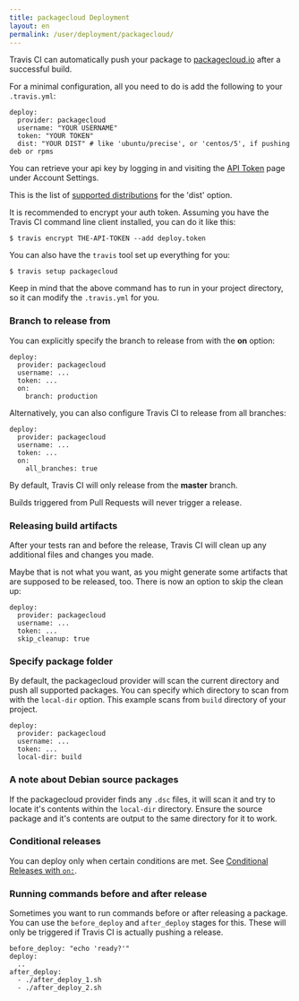 ```yaml
---
title: packagecloud Deployment
layout: en
permalink: /user/deployment/packagecloud/
---
```


Travis CI can automatically push your package to [packagecloud.io](https://packagecloud.io/) after a successful build.

For a minimal configuration, all you need to do is add the following to your `.travis.yml`:

    deploy:
      provider: packagecloud
      username: "YOUR USERNAME"
      token: "YOUR TOKEN"
      dist: "YOUR DIST" # like 'ubuntu/precise', or 'centos/5', if pushing deb or rpms

You can retrieve your api key by logging in and visiting the [API Token](https://packagecloud.io/api_token) page under Account Settings.

This is the list of [supported distributions](https://packagecloud.io/docs#os_distro_version) for the 'dist' option.

It is recommended to encrypt your auth token. Assuming you have the Travis CI command line client installed, you can do it like this:

    $ travis encrypt THE-API-TOKEN --add deploy.token

You can also have the `travis` tool set up everything for you:

    $ travis setup packagecloud

Keep in mind that the above command has to run in your project directory, so it can modify the `.travis.yml` for you.

### Branch to release from

You can explicitly specify the branch to release from with the **on** option:

    deploy:
      provider: packagecloud
      username: ...
      token: ...
      on:
        branch: production

Alternatively, you can also configure Travis CI to release from all branches:

    deploy:
      provider: packagecloud
      username: ...
      token: ...
      on:
        all_branches: true

By default, Travis CI will only release from the **master** branch.

Builds triggered from Pull Requests will never trigger a release.

### Releasing build artifacts

After your tests ran and before the release, Travis CI will clean up any additional files and changes you made.

Maybe that is not what you want, as you might generate some artifacts that are supposed to be released, too. There is now an option to skip the clean up:

    deploy:
      provider: packagecloud
      username: ...
      token: ...
      skip_cleanup: true

### Specify package folder

By default, the packagecloud provider will scan the current directory and push all supported packages.
You can specify which directory to scan from with the `local-dir` option. This example scans from `build` directory of your project.

    deploy:
      provider: packagecloud
      username: ...
      token: ...
      local-dir: build


### A note about Debian source packages

If the packagecloud provider finds any ```.dsc``` files, it will scan it and try to locate it's contents within
the ```local-dir``` directory. Ensure the source package and it's contents are output to the same directory for it to work.

### Conditional releases

You can deploy only when certain conditions are met.
See [Conditional Releases with `on:`](/user/deployment#Conditional-Releases-with-on%3A).

### Running commands before and after release

Sometimes you want to run commands before or after releasing a package. You can use the `before_deploy` and `after_deploy` stages for this. These will only be triggered if Travis CI is actually pushing a release.

    before_deploy: "echo 'ready?'"
    deploy:
      ..
    after_deploy:
      - ./after_deploy_1.sh
      - ./after_deploy_2.sh
